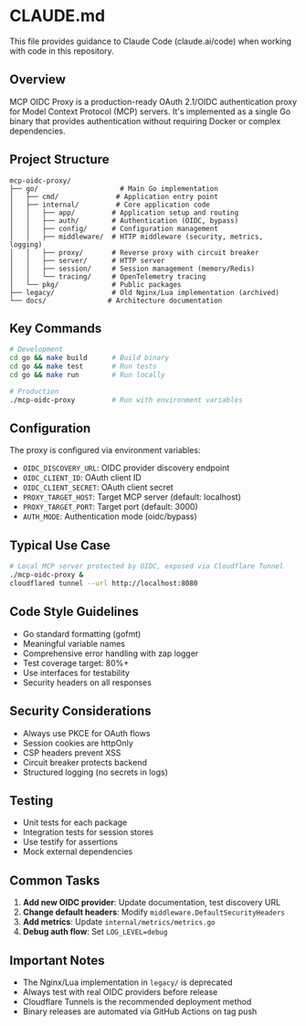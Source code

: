 # CLAUDE.md

This file provides guidance to Claude Code (claude.ai/code) when working with code in this repository.

## Overview
MCP OIDC Proxy is a production-ready OAuth 2.1/OIDC authentication proxy for Model Context Protocol (MCP) servers. It's implemented as a single Go binary that provides authentication without requiring Docker or complex dependencies.

## Project Structure
```
mcp-oidc-proxy/
├── go/                    # Main Go implementation
│   ├── cmd/              # Application entry point
│   ├── internal/         # Core application code
│   │   ├── app/         # Application setup and routing
│   │   ├── auth/        # Authentication (OIDC, bypass)
│   │   ├── config/      # Configuration management
│   │   ├── middleware/  # HTTP middleware (security, metrics, logging)
│   │   ├── proxy/       # Reverse proxy with circuit breaker
│   │   ├── server/      # HTTP server
│   │   ├── session/     # Session management (memory/Redis)
│   │   └── tracing/     # OpenTelemetry tracing
│   └── pkg/             # Public packages
├── legacy/              # Old Nginx/Lua implementation (archived)
└── docs/               # Architecture documentation
```

## Key Commands
```bash
# Development
cd go && make build      # Build binary
cd go && make test       # Run tests
cd go && make run        # Run locally

# Production
./mcp-oidc-proxy         # Run with environment variables
```

## Configuration
The proxy is configured via environment variables:
- `OIDC_DISCOVERY_URL`: OIDC provider discovery endpoint
- `OIDC_CLIENT_ID`: OAuth client ID
- `OIDC_CLIENT_SECRET`: OAuth client secret
- `PROXY_TARGET_HOST`: Target MCP server (default: localhost)
- `PROXY_TARGET_PORT`: Target port (default: 3000)
- `AUTH_MODE`: Authentication mode (oidc/bypass)

## Typical Use Case
```bash
# Local MCP server protected by OIDC, exposed via Cloudflare Tunnel
./mcp-oidc-proxy &
cloudflared tunnel --url http://localhost:8080
```

## Code Style Guidelines
- Go standard formatting (gofmt)
- Meaningful variable names
- Comprehensive error handling with zap logger
- Test coverage target: 80%+
- Use interfaces for testability
- Security headers on all responses

## Security Considerations
- Always use PKCE for OAuth flows
- Session cookies are httpOnly
- CSP headers prevent XSS
- Circuit breaker protects backend
- Structured logging (no secrets in logs)

## Testing
- Unit tests for each package
- Integration tests for session stores
- Use testify for assertions
- Mock external dependencies

## Common Tasks
1. **Add new OIDC provider**: Update documentation, test discovery URL
2. **Change default headers**: Modify `middleware.DefaultSecurityHeaders`
3. **Add metrics**: Update `internal/metrics/metrics.go`
4. **Debug auth flow**: Set `LOG_LEVEL=debug`

## Important Notes
- The Nginx/Lua implementation in `legacy/` is deprecated
- Always test with real OIDC providers before release
- Cloudflare Tunnels is the recommended deployment method
- Binary releases are automated via GitHub Actions on tag push